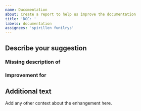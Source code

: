 ```yaml
---
name: Ducomentation
about: Create a report to help us improve the documentation
title: 'DOC: '
labels: documentation
assignees: 'spirillen funilrys'
---
```


## Describe your suggestion
<!-- For example 
I don't understand the...
Missing description for -->


### Missing description of
<!-- Type the argument as `--arg` -->

### Improvement for
<!-- Type the argument as `--arg` and suggestion-->

## Additional text
Add any other context about the enhangement here.
